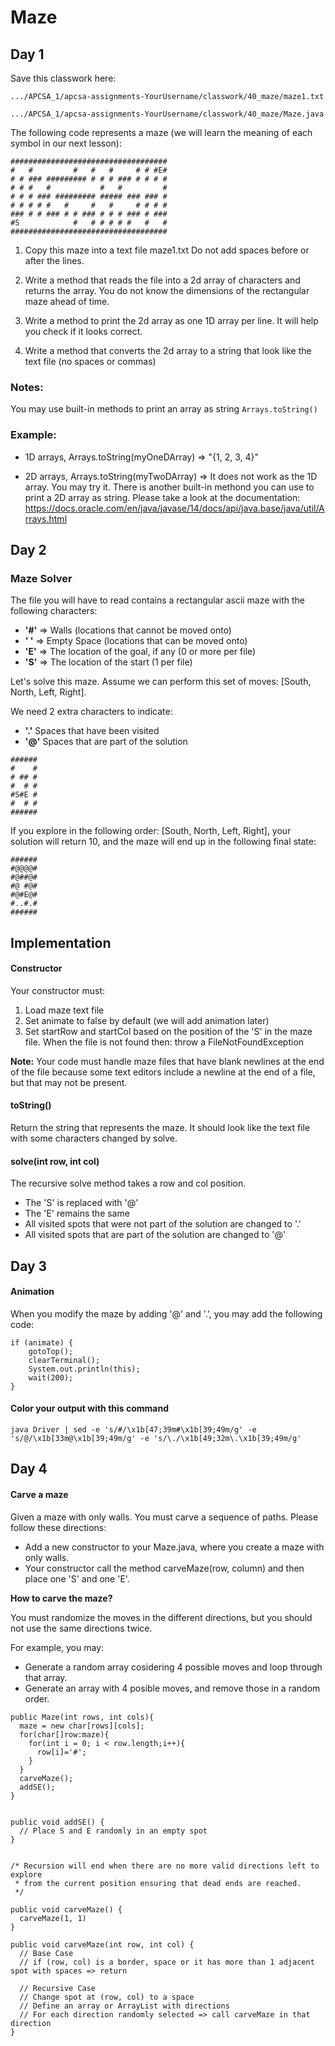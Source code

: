 # Maze

## Day 1

Save this classwork here: 

`.../APCSA_1/apcsa-assignments-YourUsername/classwork/40_maze/maze1.txt`

`.../APCSA_1/apcsa-assignments-YourUsername/classwork/40_maze/Maze.java`


The following code represents a maze (we will learn the meaning of each symbol in our next lesson):
```
###################################
#   #         #   #   #     # # #E#
# # ### ######### # # # ### # # # #
# # #   #           #   #         #
# # # ### ######### ##### ### ### #
# # # # #   #     #   #     # # # #
### # # ### # # ### # # # ### # ###
#S            #   # # # # #   #   #
###################################
```
1. Copy this maze into a text file maze1.txt Do not add spaces before or after the lines. 

2. Write a method that reads the file into a 2d array of characters and returns the array. You do not know the dimensions of the rectangular maze ahead of time. 

3. Write a method to print the 2d array as one 1D array per line. It will help you check if it looks correct.
  
4. Write a method that converts the 2d array to a string that look like the text file (no spaces or commas)

### Notes:

You may use built-in methods to print an array as string ```Arrays.toString()```

### Example:

- 1D arrays, Arrays.toString(myOneDArray) => "{1, 2, 3, 4}"


- 2D arrays, Arrays.toString(myTwoDArray) => It does not work as the 1D array. You may try it. There is another built-in methond you can use to print a 2D array as string. Please take a look at the documentation: https://docs.oracle.com/en/java/javase/14/docs/api/java.base/java/util/Arrays.html


## Day 2

### Maze Solver

The file you will have to read contains a rectangular ascii maze with the following characters:

- **'#'** => Walls (locations that cannot be moved onto)
- **' '** => Empty Space (locations that can be moved onto)
- **'E'** => The location of the goal, if any (0 or more per file)
- **'S'** => The location of the start (1 per file)

Let's solve this maze. Assume we can perform this set of moves: [South, North, Left, Right].

We need 2 extra characters to indicate:

-  **'.'** Spaces that have been visited
-  **'@'** Spaces that are part of the solution

```
######
#    #
# ## #
#  # #
#S#E #
#  # #
######
```

If you explore in the following order: [South, North, Left, Right], your solution will return 10, and the maze will end up in the following final state:

```
######
#@@@@#
#@##@#
#@ #@#
#@#E@#
#..#.#
######
```

## Implementation

#### Constructor

  Your constructor must:

  1. Load maze text file
  2. Set animate to false by default (we will add animation later)
  3. Set startRow and startCol based on the position of the 'S' in the maze file. When the file is not found then: throw a FileNotFoundException

**Note:** Your code must handle maze files that have blank newlines at the end of the file because some text editors include a newline at the end of a file, but that may not be present.

#### toString()

Return the string that represents the maze. It should look like the text file with some characters changed by solve.

#### solve(int row, int col)

The recursive solve method takes a row and col position.

- The 'S' is replaced with '@'
- The 'E' remains the same
- All visited spots that were not part of the solution are changed to '.'
- All visited spots that are part of the solution are changed to '@'

## Day 3

#### Animation

When you modify the maze by adding '@' and '.', you may add the following code:

```
if (animate) {
    gotoTop();
    clearTerminal();
    System.out.println(this);
    wait(200);
}
```

#### Color your output with this command

```
java Driver | sed -e 's/#/\x1b[47;39m#\x1b[39;49m/g' -e 's/@/\x1b[33m@\x1b[39;49m/g' -e 's/\./\x1b[49;32m\.\x1b[39;49m/g'
```
## Day 4 

#### Carve a maze

Given a maze with only walls. You must carve a sequence of paths. Please follow these directions:

- Add a new constructor to your Maze.java, where you create a maze with only walls.
- Your constructor call the method carveMaze(row, column) and then place one 'S' and one 'E'.

**How to carve the maze?**

You must randomize the moves in the different directions, but you should not use the same directions twice.

For example, you may:

- Generate a random array cosidering 4 possible moves and loop through that array. 
- Generate an array with 4 posible moves, and remove those in a random order.

```
public Maze(int rows, int cols){
  maze = new char[rows][cols];
  for(char[]row:maze){
    for(int i = 0; i < row.length;i++){
      row[i]='#';
    }
  }
  carveMaze();
  addSE();
}


public void addSE() {
  // Place S and E randomly in an empty spot
}


/* Recursion will end when there are no more valid directions left to explore
 * from the current position ensuring that dead ends are reached.
 */

public void carveMaze() {
  carveMaze(1, 1)
}

public void carveMaze(int row, int col) {
  // Base Case
  // if (row, col) is a border, space or it has more than 1 adjacent spot with spaces => return

  // Recursive Case
  // Change spot at (row, col) to a space
  // Define an array or ArrayList with directions
  // For each direction randomly selected => call carveMaze in that direction
}
```

